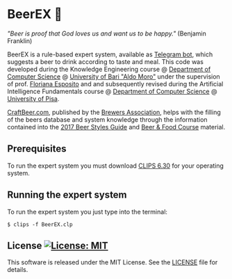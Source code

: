 # BeerEX :beer:

*"Beer is proof that God loves us and want us to be happy."* (Benjamin Franklin)

BeerEX is a rule-based expert system, available as [Telegram bot](https://t.me/BeerEXpertBot), which suggests a beer 
to drink according to taste and meal. This code was developed during the Knowledge Engineering course @ 
[Department of Computer Science](http://www.uniba.it/ricerca/dipartimenti/informatica) @ 
[University of Bari "Aldo Moro"](http://www.uniba.it/) under the supervision of prof. 
[Floriana Esposito](http://lacam.di.uniba.it/people/FlorianaEsposito.html) and and subsequently revised during the 
Artificial Intelligence Fundamentals course @ 
[Department of Computer Science](https://www.di.unipi.it/en/) @ [University of Pisa](https://www.unipi.it/index.php/english).

[CraftBeer.com](https://www.craftbeer.com), published by the [Brewers Association](https://www.brewersassociation.org/), 
helps with the filling of the beers database and system knowledge through the information contained into the 
[2017 Beer Styles Guide](https://www.craftbeer.com/wp-content/uploads/2014/12/craftbeerdotcom-beer-styles.pdf) and 
[Beer & Food Course](http://www.craftbeer.com/wp-content/uploads/CB_Food_Course/BeerAndFoodCourse.pdf) material.

## Prerequisites

To run the expert system you must download [CLIPS 6.30](https://sourceforge.net/projects/clipsrules/files/CLIPS/6.30/) 
for your operating system.

## Running the expert system

To run the expert system you just type into the terminal:

```
$ clips -f BeerEX.clp
```

## License [![License: MIT](https://img.shields.io/badge/License-MIT-yellow.svg)](https://opensource.org/licenses/MIT)

This software is released under the MIT License. See the [LICENSE](LICENSE) file for details.
